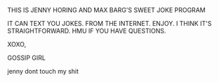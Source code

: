 THIS IS JENNY HORING AND MAX BARG'S SWEET JOKE PROGRAM

IT CAN TEXT YOU JOKES. FROM THE INTERNET. ENJOY. I THINK IT'S STRAIGHTFORWARD. HMU IF YOU HAVE QUESTIONS. 

XOXO, 

GOSSIP GIRL



jenny dont touch my shit
